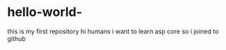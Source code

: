 # hello-world-
this is my first repository 
hi humans 
i want to learn asp core 
so i joined to github 
